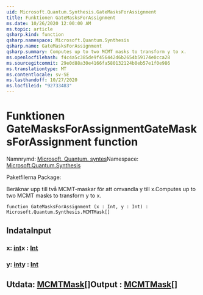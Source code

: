 ```yaml
---
uid: Microsoft.Quantum.Synthesis.GateMasksForAssignment
title: Funktionen GateMasksForAssignment
ms.date: 10/26/2020 12:00:00 AM
ms.topic: article
qsharp.kind: function
qsharp.namespace: Microsoft.Quantum.Synthesis
qsharp.name: GateMasksForAssignment
qsharp.summary: Computes up to two MCMT masks to transform y to x.
ms.openlocfilehash: f4c4a5c385de9f456442d6b2654b59174e0cca28
ms.sourcegitcommit: 29e0d88a30e4166fa580132124b0eb57e1f0e986
ms.translationtype: MT
ms.contentlocale: sv-SE
ms.lasthandoff: 10/27/2020
ms.locfileid: "92733483"
---
```

# <a name="gatemasksforassignment-function"></a><span data-ttu-id="6550e-102">Funktionen GateMasksForAssignment</span><span class="sxs-lookup"><span data-stu-id="6550e-102">GateMasksForAssignment function</span></span>

<span data-ttu-id="6550e-103">Namnrymd: [Microsoft. Quantum. syntes](xref:Microsoft.Quantum.Synthesis)</span><span class="sxs-lookup"><span data-stu-id="6550e-103">Namespace: [Microsoft.Quantum.Synthesis](xref:Microsoft.Quantum.Synthesis)</span></span>

<span data-ttu-id="6550e-104">Paketfilerna [](https://nuget.org/packages/)</span><span class="sxs-lookup"><span data-stu-id="6550e-104">Package: [](https://nuget.org/packages/)</span></span>


<span data-ttu-id="6550e-105">Beräknar upp till två MCMT-maskar för att omvandla y till x.</span><span class="sxs-lookup"><span data-stu-id="6550e-105">Computes up to two MCMT masks to transform y to x.</span></span>

```qsharp
function GateMasksForAssignment (x : Int, y : Int) : Microsoft.Quantum.Synthesis.MCMTMask[]
```


## <a name="input"></a><span data-ttu-id="6550e-106">Indata</span><span class="sxs-lookup"><span data-stu-id="6550e-106">Input</span></span>

### <a name="x--int"></a><span data-ttu-id="6550e-107">x: [int](xref:microsoft.quantum.lang-ref.int)</span><span class="sxs-lookup"><span data-stu-id="6550e-107">x : [Int](xref:microsoft.quantum.lang-ref.int)</span></span>




### <a name="y--int"></a><span data-ttu-id="6550e-108">y: [int](xref:microsoft.quantum.lang-ref.int)</span><span class="sxs-lookup"><span data-stu-id="6550e-108">y : [Int](xref:microsoft.quantum.lang-ref.int)</span></span>





## <a name="output--mcmtmask"></a><span data-ttu-id="6550e-109">Utdata: [MCMTMask](xref:Microsoft.Quantum.Synthesis.MCMTMask)[]</span><span class="sxs-lookup"><span data-stu-id="6550e-109">Output : [MCMTMask](xref:Microsoft.Quantum.Synthesis.MCMTMask)[]</span></span>

